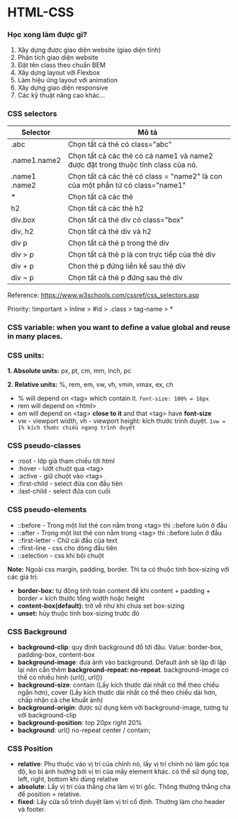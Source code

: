 # HTML-CSS

### **Học xong làm được gì?**
1. Xây dựng được giao diện website (giao diện tĩnh)
2. Phân tích giao diện website
3. Đặt tên class theo chuẩn BEM
4. Xây dựng layout với Flexbox
5. Làm hiệu ứng layout với animation
6. Xây dựng giao diện responsive
7. Các kỹ thuật nâng cao khác...

### **CSS selectors**
| Selector | Mô tả|
| --- | --- |
| .abc | Chọn tất cả thẻ có class="abc" |
| .name1.name2 | Chọn tất cả các thẻ có cả name1 và name2 được đặt trong thuộc tính class của nó. |
| .name1 <br>.name2 | Chọn tất cả các thẻ có class = "name2" là con của một phần tử có class="name1" |
| * | Chọn tất cả các thẻ |
| h2 | Chọn tất cả các thẻ h2 |
| div.box | Chọn tất cả thẻ div có class="box" |
| div, h2 | Chọn tất cả thẻ div và h2 |
|div p | Chọn tất cả thẻ p trong thẻ div |
| div > p | Chọn tất cả thẻ p là con trực tiếp của thẻ div |
| div + p | Chon thẻ p đứng liền kề sau thẻ div |
| div ~ p | Chọn tất cả thẻ p đứng sau thẻ div |

Reference: https://www.w3schools.com/cssref/css_selectors.asp

Priority: !important > Inline > #id > .class > tag-name > *

### **CSS variable:** when you want to define a value global and reuse in many places.

### **CSS units:**

**1. Absolute units:** px, pt, cm, mm, inch, pc

**2. Relative units:** %, rem, em, vw, vh, vmin, vmax, ex, ch
* % will depend on \<tag> which contain it. `font-size: 100% = 16px`
* rem will depend on \<html> 
* em will depend on  \<tag> **close to it** and that \<tag> have **font-size**
* vw - viewport width, vh - viewport height: kích thước trình duyệt. `1vw = 1% kích thước chiều ngang trình duyệt`

### **CSS pseudo-classes**
* :root - lớp giả tham chiếu tới html
* :hover - lướt chuột qua \<tag>
* :active - giữ chuột vào \<tag>
* :first-child - select đứa con đầu tiên
* :last-child - select đứa con cuối

### **CSS pseudo-elements**
* ::before - Trong một list thẻ con nằm trong \<tag> thì ::before luôn ở đầu
* ::after - Trong một list thẻ con nằm trong \<tag> thì ::before luôn ở đầu
* ::first-letter - Chữ cái đầu của text
* ::first-line - css cho dòng đầu tiên
* ::selection - css khi bôi chuột

**Note:** Ngoài css margin, padding, border. Thì ta có thuộc tính box-sizing với các giá trị:
* **border-box:** tự động tính toán content để khi content + padding + border = kích thước tổng width hoặc height
* **content-box(default):** trở về như khi chưa set box-sizing
* **unset:** hủy thuộc tính box-sizing trước đó

### **CSS Background**
* **background-clip**: quy định background đổ tới đâu. Value: border-box, padding-box, content-box
* **background-image**: đưa ảnh vào background. Default ảnh sẽ lặp đi lặp lại nên cần thêm **background-repeat: no-repeat**. background-image có thể có nhiều hình (url(), url())
* **background-size**: contain (Lấy kích thước dài nhất có thể theo chiều ngắn hơn), cover (Lấy kích thước dài nhất có thể theo chiều dài hơn, chấp nhận cả che khuất ảnh)
* **background-origin**: được sử dụng kèm với background-image, tương tự với background-clip
* **background-position**: top 20px right 20%
* **background**: url() no-repeat center / contain;

### **CSS Position**
* **relative**: Phụ thuộc vào vị trí của chính nó, lấy vị trí chính nó làm gốc tọa độ, ko bị ảnh hưởng bởi vị trí của mấy element khác. có thể sử dụng top, left, right, bottom khi dùng relative
* **absolute**: Lấy vị trí của thằng cha làm vị trí gốc. Thông thường thằng cha để position = relative.
* **fixed**: Lấy cửa sổ trình duyệt làm vị trí cố định. Thường làm cho header và footer.